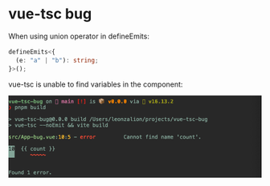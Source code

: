# vue-tsc bug

When using union operator in defineEmits:

```ts
defineEmits<{
  (e: "a" | "b"): string;
}>();
```

vue-tsc is unable to find variables in the component:

![vue-tsc error](images/vue-tsc-error.png)
